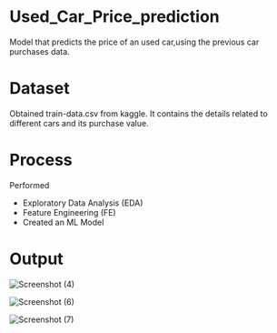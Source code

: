 # Used_Car_Price_prediction
Model that predicts the price of an used car,using the previous car purchases data.

# Dataset
Obtained train-data.csv from kaggle. It contains the details related to different cars and its purchase value.

# Process
Performed 
- Exploratory Data Analysis (EDA)
- Feature Engineering (FE)
- Created an ML Model 

# Output 

![Screenshot (4)](https://github.com/pramod-T/Used_Car_Price_prediction/assets/72013551/2b593066-0f46-4b2c-807b-ad114f4f5577)

![Screenshot (6)](https://github.com/pramod-T/Used_Car_Price_prediction/assets/72013551/5d079d40-0680-4890-872c-88932f3a747d)

![Screenshot (7)](https://github.com/pramod-T/Used_Car_Price_prediction/assets/72013551/a67e5d3f-d421-4af9-abaa-02779214c8e5)



